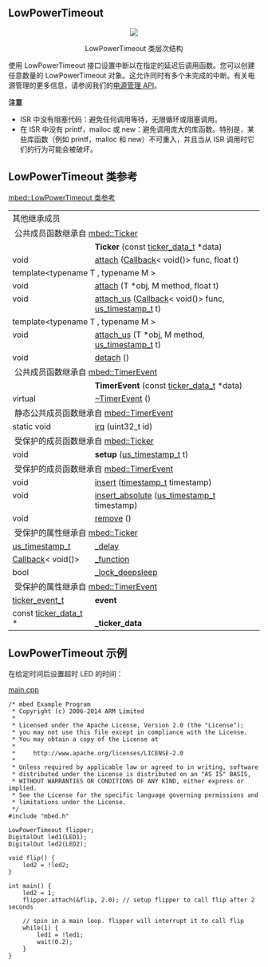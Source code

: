 ## LowPowerTimeout
<div align=center><img src="https://os.mbed.com/docs/v5.9/mbed-os-api-doxy/classmbed_1_1_low_power_timeout.png">

LowPowerTimeout 类层次结构</div>                

使用 LowPowerTimeout 接口设置中断以在指定的延迟后调用函数。您可以创建任意数量的 LowPowerTimeout 对象。这允许同时有多个未完成的中断。有关电源管理的更多信息，请参阅我们的[电源管理 API](https://os.mbed.com/docs/v5.9/reference/power-management.html)。

**注意**

+ ISR 中没有阻塞代码：避免任何调用等待，无限循环或阻塞调用。
+ 在 ISR 中没有 printf，malloc 或 new：避免调用庞大的库函数。特别是，某些库函数（例如 printf，malloc 和 new）不可重入，并且当从 ISR 调用时它们的行为可能会被破坏。
## LowPowerTimeout 类参考
[mbed::LowPowerTimeout 类参考](http://os.mbed.com/docs/v5.9/mbed-os-api-doxy/classmbed_1_1_low_power_timeout.html)

<table><tbody><tr><td colspan="2">其他继承成员</td>
		</tr><tr><td colspan="2">&nbsp;公共成员函数继承自 <a href="http://os.mbed.com/docs/v5.9/mbed-os-api-doxy/classmbed_1_1_ticker.html" rel="nofollow" target="_blank">mbed::Ticker</a></td>
		</tr><tr><td style="vertical-align:top;"><a id="a631e5575d55463ac52879318adda281f" target="_blank"></a> &nbsp;</td>
			<td style="vertical-align:bottom;"><strong>Ticker</strong> (const <a href="http://os.mbed.com/docs/v5.9/mbed-os-api-doxy/structticker__data__t.html" rel="nofollow" target="_blank">ticker_data_t</a> *data)</td>
		</tr><tr><td style="vertical-align:top;">void&nbsp;</td>
			<td style="vertical-align:bottom;"><a href="http://os.mbed.com/docs/v5.9/mbed-os-api-doxy/classmbed_1_1_ticker.html#af427ceb53b3bdb54acec21cfd8d06db3" rel="nofollow" target="_blank">attach</a> (<a href="http://os.mbed.com/docs/v5.9/mbed-os-api-doxy/classmbed_1_1_callback.html" rel="nofollow" target="_blank">Callback</a>&lt; void()&gt; func, float t)</td>
		</tr><tr><td colspan="2">template&lt;typename T , typename M &gt;</td>
		</tr><tr><td style="vertical-align:top;">void&nbsp;</td>
			<td style="vertical-align:bottom;"><a href="http://os.mbed.com/docs/v5.9/mbed-os-api-doxy/classmbed_1_1_ticker.html#aabdea52998c98ac3b5f001b3e4d7e0c6" rel="nofollow" target="_blank">attach</a> (T *obj, M method, float t)</td>
		</tr><tr><td style="vertical-align:top;">void&nbsp;</td>
			<td style="vertical-align:bottom;"><a href="http://os.mbed.com/docs/v5.9/mbed-os-api-doxy/classmbed_1_1_ticker.html#a1569815754be96a80a592a38353b95e9" rel="nofollow" target="_blank">attach_us</a> (<a href="http://os.mbed.com/docs/v5.9/mbed-os-api-doxy/classmbed_1_1_callback.html" rel="nofollow" target="_blank">Callback</a>&lt; void()&gt; func, <a href="http://os.mbed.com/docs/v5.9/mbed-os-api-doxy/group__hal.html#gafbbb0a24d16addef2bc749c63e2a7f0f" rel="nofollow" target="_blank">us_timestamp_t</a> t)</td>
		</tr><tr><td colspan="2">template&lt;typename T , typename M &gt;</td>
		</tr><tr><td style="vertical-align:top;">void&nbsp;</td>
			<td style="vertical-align:bottom;"><a href="http://os.mbed.com/docs/v5.9/mbed-os-api-doxy/classmbed_1_1_ticker.html#aeb296fef1fea42b35444d0a4f671b74b" rel="nofollow" target="_blank">attach_us</a> (T *obj, M method, <a href="http://os.mbed.com/docs/v5.9/mbed-os-api-doxy/group__hal.html#gafbbb0a24d16addef2bc749c63e2a7f0f" rel="nofollow" target="_blank">us_timestamp_t</a> t)</td>
		</tr><tr><td style="vertical-align:top;">void&nbsp;</td>
			<td style="vertical-align:bottom;"><a href="http://os.mbed.com/docs/v5.9/mbed-os-api-doxy/classmbed_1_1_ticker.html#a07a1e3eae57ba0586ad5680f7efdb3db" rel="nofollow" target="_blank">detach</a> ()</td>
		</tr><tr><td colspan="2">&nbsp;公共成员函数继承自 <a href="http://os.mbed.com/docs/v5.9/mbed-os-api-doxy/classmbed_1_1_timer_event.html" rel="nofollow" target="_blank">mbed::TimerEvent</a></td>
		</tr><tr><td style="vertical-align:top;"><a id="a7040dd69b30324b7220d07ccaca9a538" target="_blank"></a> &nbsp;</td>
			<td style="vertical-align:bottom;"><strong>TimerEvent</strong> (const <a href="http://os.mbed.com/docs/v5.9/mbed-os-api-doxy/structticker__data__t.html" rel="nofollow" target="_blank">ticker_data_t</a> *data)</td>
		</tr><tr><td style="vertical-align:top;">virtual&nbsp;</td>
			<td style="vertical-align:bottom;"><a href="http://os.mbed.com/docs/v5.9/mbed-os-api-doxy/classmbed_1_1_timer_event.html#a54b6f956609dde77a2a8ee9f0ada6213" rel="nofollow" target="_blank">~TimerEvent</a> ()</td>
		</tr><tr><td colspan="2">&nbsp;静态公共成员函数继承自 <a href="http://os.mbed.com/docs/v5.9/mbed-os-api-doxy/classmbed_1_1_timer_event.html" rel="nofollow" target="_blank">mbed::TimerEvent</a></td>
		</tr><tr><td style="vertical-align:top;">static void&nbsp;</td>
			<td style="vertical-align:bottom;"><a href="http://os.mbed.com/docs/v5.9/mbed-os-api-doxy/classmbed_1_1_timer_event.html#a5b37d4b07b725eee820078805577c2db" rel="nofollow" target="_blank">irq</a> (uint32_t id)</td>
		</tr><tr><td colspan="2">&nbsp;受保护的成员函数继承自 <a href="http://os.mbed.com/docs/v5.9/mbed-os-api-doxy/classmbed_1_1_ticker.html" rel="nofollow" target="_blank">mbed::Ticker</a></td>
		</tr><tr><td style="vertical-align:top;"><a id="adb8284c32831bccba05b288ab5906786" target="_blank"></a> void&nbsp;</td>
			<td style="vertical-align:bottom;"><strong>setup</strong> (<a href="http://os.mbed.com/docs/v5.9/mbed-os-api-doxy/group__hal.html#gafbbb0a24d16addef2bc749c63e2a7f0f" rel="nofollow" target="_blank">us_timestamp_t</a> t)</td>
		</tr><tr><td colspan="2">&nbsp;受保护的成员函数继承自 <a href="http://os.mbed.com/docs/v5.9/mbed-os-api-doxy/classmbed_1_1_timer_event.html" rel="nofollow" target="_blank">mbed::TimerEvent</a></td>
		</tr><tr><td style="vertical-align:top;">void&nbsp;</td>
			<td style="vertical-align:bottom;"><a href="http://os.mbed.com/docs/v5.9/mbed-os-api-doxy/classmbed_1_1_timer_event.html#adbc9c36ead585c3880d775ba6f7852ac" rel="nofollow" target="_blank">insert</a> (<a href="http://os.mbed.com/docs/v5.9/mbed-os-api-doxy/group__hal.html#gaf889abd7a487d58af4c374658afc1dd3" rel="nofollow" target="_blank">timestamp_t</a> timestamp)</td>
		</tr><tr><td style="vertical-align:top;">void&nbsp;</td>
			<td style="vertical-align:bottom;"><a href="http://os.mbed.com/docs/v5.9/mbed-os-api-doxy/classmbed_1_1_timer_event.html#a6f98a425f37d96d23aa7155ba4202836" rel="nofollow" target="_blank">insert_absolute</a> (<a href="http://os.mbed.com/docs/v5.9/mbed-os-api-doxy/group__hal.html#gafbbb0a24d16addef2bc749c63e2a7f0f" rel="nofollow" target="_blank">us_timestamp_t</a> timestamp)</td>
		</tr><tr><td style="vertical-align:top;">void&nbsp;</td>
			<td style="vertical-align:bottom;"><a href="http://os.mbed.com/docs/v5.9/mbed-os-api-doxy/classmbed_1_1_timer_event.html#a5b885f43fc22826b0f735a72841dca84" rel="nofollow" target="_blank">remove</a> ()</td>
		</tr><tr><td colspan="2">&nbsp;受保护的属性继承自 <a href="http://os.mbed.com/docs/v5.9/mbed-os-api-doxy/classmbed_1_1_ticker.html" rel="nofollow" target="_blank">mbed::Ticker</a></td>
		</tr><tr><td style="vertical-align:top;"><a href="http://os.mbed.com/docs/v5.9/mbed-os-api-doxy/group__hal.html#gafbbb0a24d16addef2bc749c63e2a7f0f" rel="nofollow" target="_blank">us_timestamp_t</a>&nbsp;</td>
			<td style="vertical-align:bottom;"><a href="http://os.mbed.com/docs/v5.9/mbed-os-api-doxy/classmbed_1_1_ticker.html#abd48d5170bc96db6beac55d8f83d3cc1" rel="nofollow" target="_blank">_delay</a></td>
		</tr><tr><td style="vertical-align:top;"><a href="http://os.mbed.com/docs/v5.9/mbed-os-api-doxy/classmbed_1_1_callback.html" rel="nofollow" target="_blank">Callback</a>&lt; void()&gt;&nbsp;</td>
			<td style="vertical-align:bottom;"><a href="http://os.mbed.com/docs/v5.9/mbed-os-api-doxy/classmbed_1_1_ticker.html#a2fae9dbbc834590c77314b2b6a771fd8" rel="nofollow" target="_blank">_function</a></td>
		</tr><tr><td style="vertical-align:top;">bool&nbsp;</td>
			<td style="vertical-align:bottom;"><a href="http://os.mbed.com/docs/v5.9/mbed-os-api-doxy/classmbed_1_1_ticker.html#aa108404e9f466a04e0447048a1611389" rel="nofollow" target="_blank">_lock_deepsleep</a></td>
		</tr><tr><td colspan="2">&nbsp;受保护的属性继承自 <a href="http://os.mbed.com/docs/v5.9/mbed-os-api-doxy/classmbed_1_1_timer_event.html" rel="nofollow" target="_blank">mbed::TimerEvent</a></td>
		</tr><tr><td style="vertical-align:top;"><a id="a80ea97a2c88250aa898f4adda12a9228" target="_blank"></a> <a href="http://os.mbed.com/docs/v5.9/mbed-os-api-doxy/group__hal.html#ga09bb9e24187801076cb6bdd965e563fb" rel="nofollow" target="_blank">ticker_event_t</a>&nbsp;</td>
			<td style="vertical-align:bottom;"><strong>event</strong></td>
		</tr><tr><td style="vertical-align:top;"><a id="acc2c35b1cf2900aa08357b1a2a64db02" target="_blank"></a> const <a href="http://os.mbed.com/docs/v5.9/mbed-os-api-doxy/structticker__data__t.html" rel="nofollow" target="_blank">ticker_data_t</a> *&nbsp;</td>
			<td style="vertical-align:bottom;"><strong>_ticker_data</strong></td>
		</tr></tbody></table>

## LowPowerTimeout 示例
在给定时间后设置超时 LED 的时间：

[main.cpp](https://os.mbed.com/teams/mbed_example/code/LowPowerTimeout-example/file/28699dc8770e/main.cpp)      
```
/* mbed Example Program
 * Copyright (c) 2006-2014 ARM Limited
 *
 * Licensed under the Apache License, Version 2.0 (the "License");
 * you may not use this file except in compliance with the License.
 * You may obtain a copy of the License at
 *
 *     http://www.apache.org/licenses/LICENSE-2.0
 *
 * Unless required by applicable law or agreed to in writing, software
 * distributed under the License is distributed on an "AS IS" BASIS,
 * WITHOUT WARRANTIES OR CONDITIONS OF ANY KIND, either express or implied.
 * See the License for the specific language governing permissions and
 * limitations under the License.
 */
#include "mbed.h"
 
LowPowerTimeout flipper;
DigitalOut led1(LED1);
DigitalOut led2(LED2);
 
void flip() {
    led2 = !led2;
}
 
int main() {
    led2 = 1;
    flipper.attach(&flip, 2.0); // setup flipper to call flip after 2 seconds
 
    // spin in a main loop. flipper will interrupt it to call flip
    while(1) {
        led1 = !led1;
        wait(0.2);
    }
}
```